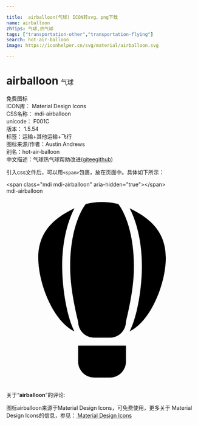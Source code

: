 ```yaml
---

title:  airballoon(气球) ICON转svg、png下载
name: airballoon
zhTips: 气球,热气球
tags: ["transportation-other","transportation-flying"]
search: hot-air-balloon
image: https://iconhelper.cn/svg/material/airballoon.svg

---
```


# airballoon  <small style="font-size: 60%;font-weight: 100">气球</small>


<div class="detail-page">
<p>
<span><span class="badge-success badge">免费图标</span> </span>
<br/>
<span>
ICON库：
<span class="badge-secondary badge">Material Design Icons</span> 
</span>
<br/>
<span>
CSS名称：
<span class="badge-secondary badge">mdi-airballoon</span> 
</span>
<br/>
<span>
unicode：
<span class="badge-secondary badge">F001C</span> 
<copy-btn content='F001C' btn-title=""></copy-btn>
<copy-btn :content='String.fromCodePoint(parseInt("F001C", 16))' btn-title="复制U"></copy-btn>
</span>
<br/>
<span>
版本：
<span class="badge-secondary badge">1.5.54</span> 
</span><br/><span>标签：<span class="badge-light badge"><router-link to="/tags/transportation-other.html">运输+其他</router-link></span><span class="badge-light badge"><router-link to="/tags/transportation-flying.html">运输+飞行</router-link></span></span>
<br/>
<span>图标来源/作者：<span class="badge-light badge">Austin Andrews</span></span> 
<br/>
<span>别名：<span class="badge-light badge">hot-air-balloon</span></span><br/><span class="zh-detail">中文描述：<span class="badge-primary badge">气球</span><span class="badge-primary badge">热气球</span><span class="help-link"><span>帮助改进</span>(<a href="https://gitee.com/liuwave/icon-helper/edit/master/json/material/airballoon.json" target="_blank" rel="noopener noreferrer">gitee</a><a href="https://github.com/liuwave/icon-helper/edit/master/json/material/airballoon.json" target="_blank" rel="noopener noreferrer">github</a></span>)</span><br/>
</p>
</div>
<div class="alert alert-dark">
  <i class="mdi mdi-airballoon mdi-48px"></i>
  <i class="mdi mdi-airballoon mdi-36px"></i>
  <i class="mdi mdi-airballoon mdi-24px"></i>
  <i class="mdi mdi-airballoon mdi-18px"></i>
</div>
<div>
  <p>引入css文件后，可以用<code>&lt;span&gt;</code>包裹，放在页面中。具体如下所示：    
  </p>
  <div class="alert alert-primary" style="font-size: 14px">
    &lt;span class="mdi mdi-airballoon" aria-hidden="true"&gt;&lt;/span&gt;
    <copy-btn content='<span class="mdi mdi-airballoon" aria-hidden="true"></span>'></copy-btn>
  </div>
  <div class="alert alert-secondary">
    <i class="mdi mdi-airballoon"
    style="font-size: 24px"
    aria-hidden="true"></i> mdi-airballoon
    <copy-btn content="mdi-airballoon" btn-title="复制图标名称"></copy-btn>
  </div>
</div>
<div id="svg" class="svg-wrap">
<svg xmlns="http://www.w3.org/2000/svg" viewBox="0 0 24 24"><path d="M11,23A2,2 0 0,1 9,21V19H15V21A2,2 0 0,1 13,23H11M12,1C12.71,1 13.39,1.09 14.05,1.26C15.22,2.83 16,5.71 16,9C16,11.28 15.62,13.37 15,16A2,2 0 0,1 13,18H11A2,2 0 0,1 9,16C8.38,13.37 8,11.28 8,9C8,5.71 8.78,2.83 9.95,1.26C10.61,1.09 11.29,1 12,1M20,8C20,11.18 18.15,15.92 15.46,17.21C16.41,15.39 17,11.83 17,9C17,6.17 16.41,3.61 15.46,1.79C18.15,3.08 20,4.82 20,8M4,8C4,4.82 5.85,3.08 8.54,1.79C7.59,3.61 7,6.17 7,9C7,11.83 7.59,15.39 8.54,17.21C5.85,15.92 4,11.18 4,8Z" /></svg>
</div>
<detail full-name='mdi-airballoon'></detail>
<div class="icon-detail__container">
<p>关于“<b>airballoon</b>”的评论:</p>
</div>
<Vssue title="关于“airballoon”的评论" />    
<div><p>图标airballoon来源于Material Design Icons，可免费使用，更多关于 Material Design Icons的信息，参见：<a target="_blank" href="https://iconhelper.cn/material.html"> Material Design Icons</a>
</p></div>
